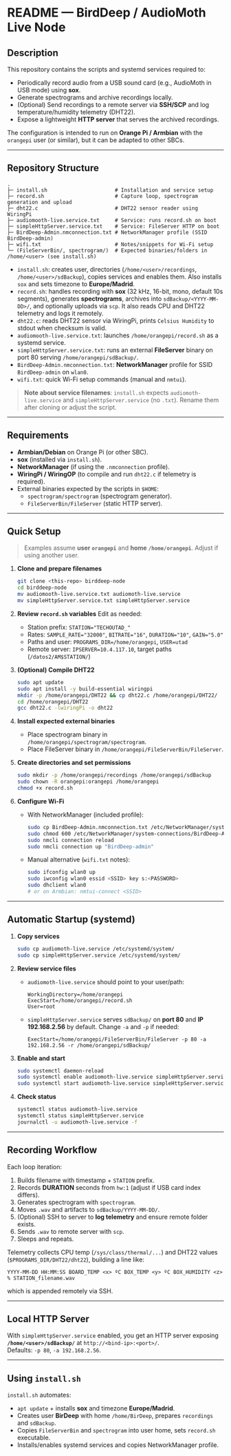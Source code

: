 # README — BirdDeep / AudioMoth Live Node

## Description

This repository contains the scripts and systemd services required to:

- Periodically record audio from a USB sound card (e.g., AudioMoth in USB mode) using **sox**.
- Generate spectrograms and archive recordings locally.
- (Optional) Send recordings to a remote server via **SSH/SCP** and log temperature/humidity telemetry (DHT22).
- Expose a lightweight **HTTP server** that serves the archived recordings.

The configuration is intended to run on **Orange Pi / Armbian** with the `orangepi` user (or similar), but it can be adapted to other SBCs.

---

## Repository Structure

```
.
├─ install.sh                      # Installation and service setup
├─ record.sh                       # Capture loop, spectrogram generation and upload
├─ dht22.c                         # DHT22 sensor reader using WiringPi
├─ audiomooth-live.service.txt     # Service: runs record.sh on boot
├─ simpleHttpServer.service.txt    # Service: FileServer HTTP on boot
├─ BirdDeep-Admin.nmconnection.txt # NetworkManager profile (SSID BirdDeep-admin)
├─ wifi.txt                        # Notes/snippets for Wi-Fi setup
└─ (FileServerBin/, spectrogram/)  # Expected binaries/folders in /home/<user> (see install.sh)
```

- `install.sh`: creates user, directories (`/home/<user>/recordings`, `/home/<user>/sdBackup`), copies services and enables them. Also installs `sox` and sets timezone to **Europe/Madrid**.  
- `record.sh`: handles recording with **sox** (32 kHz, 16-bit, mono, default 10s segments), generates **spectrograms**, archives into `sdBackup/<YYYY-MM-DD>/`, and optionally uploads via `scp`. It also reads CPU and DHT22 telemetry and logs it remotely.  
- `dht22.c`: reads DHT22 sensor via WiringPi, prints `Celsius Humidity` to stdout when checksum is valid.  
- `audiomooth-live.service.txt`: launches `/home/orangepi/record.sh` as a systemd service.  
- `simpleHttpServer.service.txt`: runs an external **FileServer** binary on port 80 serving `/home/orangepi/sdBackup/`.  
- `BirdDeep-Admin.nmconnection.txt`: **NetworkManager** profile for SSID `BirdDeep-admin` on `wlan0`.  
- `wifi.txt`: quick Wi-Fi setup commands (manual and `nmtui`).  

> **Note about service filenames**: `install.sh` expects `audiomoth-live.service` and `simpleHttpServer.service` (no `.txt`). Rename them after cloning or adjust the script.

---

## Requirements

- **Armbian/Debian** on Orange Pi (or other SBC).  
- **sox** (installed via `install.sh`).  
- **NetworkManager** (if using the `.nmconnection` profile).  
- **WiringPi / WiringOP** (to compile and run `dht22.c` if telemetry is required).  
- External binaries expected by the scripts in `$HOME`:
  - `spectrogram/spectrogram` (spectrogram generator).  
  - `FileServerBin/FileServer` (static HTTP server).  

---

## Quick Setup

> Examples assume **user `orangepi`** and **home `/home/orangepi`**. Adjust if using another user.

1. **Clone and prepare filenames**
   ```bash
   git clone <this-repo> birddeep-node
   cd birddeep-node
   mv audiomooth-live.service.txt audiomoth-live.service
   mv simpleHttpServer.service.txt simpleHttpServer.service
   ```

2. **Review `record.sh` variables**
   Edit as needed:
   - Station prefix: `STATION="TECHOUTAD_"`
   - Rates: `SAMPLE_RATE="32000"`, `BITRATE="16"`, `DURATION="10"`, `GAIN="5.0"`
   - Paths and user: `PROGRAMS_DIR=/home/orangepi`, `USER=utad`
   - Remote server: `IPSERVER=10.4.117.10`, target paths (`/datos2/AM$STATION/`)

3. **(Optional) Compile DHT22**
   ```bash
   sudo apt update
   sudo apt install -y build-essential wiringpi
   mkdir -p /home/orangepi/DHT22 && cp dht22.c /home/orangepi/DHT22/
   cd /home/orangepi/DHT22
   gcc dht22.c -lwiringPi -o dht22
   ```

4. **Install expected external binaries**
   - Place spectrogram binary in `/home/orangepi/spectrogram/spectrogram`.  
   - Place FileServer binary in `/home/orangepi/FileServerBin/FileServer`.  

5. **Create directories and set permissions**
   ```bash
   sudo mkdir -p /home/orangepi/recordings /home/orangepi/sdBackup
   sudo chown -R orangepi:orangepi /home/orangepi
   chmod +x record.sh
   ```

6. **Configure Wi-Fi**
   - With NetworkManager (included profile):
     ```bash
     sudo cp BirdDeep-Admin.nmconnection.txt /etc/NetworkManager/system-connections/BirdDeep-Admin.nmconnection
     sudo chmod 600 /etc/NetworkManager/system-connections/BirdDeep-Admin.nmconnection
     sudo nmcli connection reload
     sudo nmcli connection up "BirdDeep-admin"
     ```
   - Manual alternative (`wifi.txt` notes):
     ```bash
     sudo ifconfig wlan0 up
     sudo iwconfig wlan0 essid <SSID> key s:<PASSWORD>
     sudo dhclient wlan0
     # or on Armbian: nmtui-connect <SSID>
     ```

---

## Automatic Startup (systemd)

1. **Copy services**
   ```bash
   sudo cp audiomoth-live.service /etc/systemd/system/
   sudo cp simpleHttpServer.service /etc/systemd/system/
   ```

2. **Review service files**
   - `audiomoth-live.service` should point to your user/path:
     ```
     WorkingDirectory=/home/orangepi
     ExecStart=/home/orangepi/record.sh
     User=root
     ```
   - `simpleHttpServer.service` serves `sdBackup/` on **port 80** and **IP 192.168.2.56** by default. Change `-a` and `-p` if needed:
     ```
     ExecStart=/home/orangepi/FileServerBin/FileServer -p 80 -a 192.168.2.56 -r /home/orangepi/sdBackup/
     ```

3. **Enable and start**
   ```bash
   sudo systemctl daemon-reload
   sudo systemctl enable audiomoth-live.service simpleHttpServer.service
   sudo systemctl start audiomoth-live.service simpleHttpServer.service
   ```

4. **Check status**
   ```bash
   systemctl status audiomoth-live.service
   systemctl status simpleHttpServer.service
   journalctl -u audiomoth-live.service -f
   ```

---

## Recording Workflow

Each loop iteration:

1. Builds filename with timestamp + `STATION` prefix.  
2. Records **DURATION** seconds from `hw:1` (adjust if USB card index differs).  
3. Generates spectrogram with `spectrogram`.  
4. Moves `.wav` and artifacts to `sdBackup/YYYY-MM-DD/`.  
5. (Optional) SSH to server to **log telemetry** and ensure remote folder exists.  
6. Sends `.wav` to remote server with `scp`.  
7. Sleeps and repeats.  

Telemetry collects CPU temp (`/sys/class/thermal/...`) and DHT22 values (`$PROGRAMS_DIR/DHT22/dht22`), building a line like:  
```
YYYY-MM-DD HH:MM:SS BOARD_TEMP <x> ºC BOX_TEMP <y> ºC BOX_HUMIDITY <z> % STATION_filename.wav
```
which is appended remotely via SSH.

---

## Local HTTP Server

With `simpleHttpServer.service` enabled, you get an HTTP server exposing **`/home/<user>/sdBackup/`** at `http://<bind-ip>:<port>/`.  
Defaults: `-p 80`, `-a 192.168.2.56`.

---

## Using `install.sh`

`install.sh` automates:

- `apt update` + installs **sox** and timezone **Europe/Madrid**.  
- Creates user **BirDeep** with home `/home/BirDeep`, prepares `recordings` and `sdBackup`.  
- Copies `FileServerBin` and `spectrogram` into user home, sets `record.sh` executable.  
- Installs/enables systemd services and copies NetworkManager profile.  

